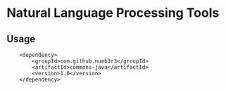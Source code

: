 Natural Language Processing Tools
=================================

Usage
-----
        <dependency>
            <groupId>com.github.numb3r3</groupId>
            <artifactId>commons-java</artifactId>
            <version>1.0</version>
        </dependency>